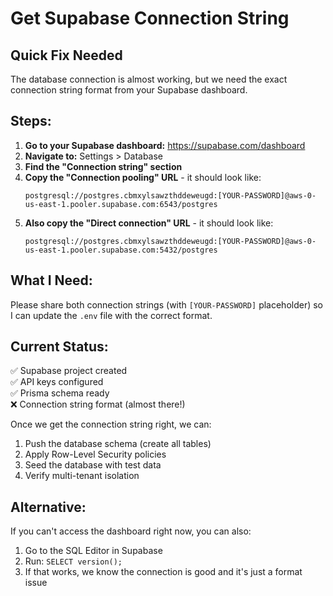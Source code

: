 # Get Supabase Connection String

## Quick Fix Needed

The database connection is almost working, but we need the exact connection string format from your Supabase dashboard.

## Steps:

1. **Go to your Supabase dashboard:** https://supabase.com/dashboard
2. **Navigate to:** Settings > Database
3. **Find the "Connection string" section**
4. **Copy the "Connection pooling" URL** - it should look like:
   ```
   postgresql://postgres.cbmxylsawzthddeweugd:[YOUR-PASSWORD]@aws-0-us-east-1.pooler.supabase.com:6543/postgres
   ```
5. **Also copy the "Direct connection" URL** - it should look like:
   ```
   postgresql://postgres.cbmxylsawzthddeweugd:[YOUR-PASSWORD]@aws-0-us-east-1.pooler.supabase.com:5432/postgres
   ```

## What I Need:

Please share both connection strings (with `[YOUR-PASSWORD]` placeholder) so I can update the `.env` file with the correct format.

## Current Status:

✅ Supabase project created  
✅ API keys configured  
✅ Prisma schema ready  
❌ Connection string format (almost there!)

Once we get the connection string right, we can:

1. Push the database schema (create all tables)
2. Apply Row-Level Security policies
3. Seed the database with test data
4. Verify multi-tenant isolation

## Alternative:

If you can't access the dashboard right now, you can also:

1. Go to the SQL Editor in Supabase
2. Run: `SELECT version();`
3. If that works, we know the connection is good and it's just a format issue
